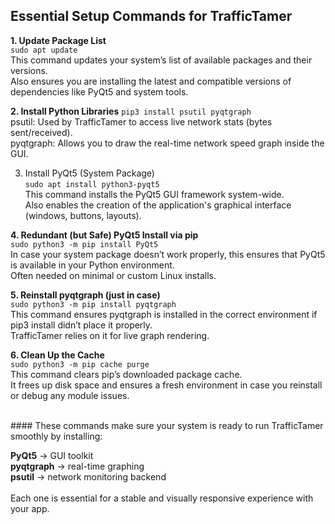 ## Essential Setup Commands for TrafficTamer

**1. Update Package List**
<br>```sudo apt update```<br>
This command updates your system’s list of available packages and their versions.<br>
Also ensures you are installing the latest and compatible versions of dependencies like PyQt5 and system tools.

**2. Install Python Libraries**
```pip3 install psutil pyqtgraph```<br>
psutil: Used by TrafficTamer to access live network stats (bytes sent/received).<br>
pyqtgraph: Allows you to draw the real-time network speed graph inside the GUI.

3. Install PyQt5 (System Package)<br>
```sudo apt install python3-pyqt5```<br>
This command installs the PyQt5 GUI framework system-wide.<br>
Also enables the creation of the application's graphical interface (windows, buttons, layouts).

**4. Redundant (but Safe) PyQt5 Install via pip<br>**
```sudo python3 -m pip install PyQt5```<br>
In case your system package doesn’t work properly, this ensures that PyQt5 is available in your Python environment.<br>
Often needed on minimal or custom Linux installs.

**5. Reinstall pyqtgraph (just in case)<br>**
```sudo python3 -m pip install pyqtgraph```<br>
This command ensures pyqtgraph is installed in the correct environment if pip3 install didn’t place it properly.<br>
TrafficTamer relies on it for live graph rendering.

**6. Clean Up the Cache<br>**
```sudo python3 -m pip cache purge```<br>
This command clears pip’s downloaded package cache.<br>
It frees up disk space and ensures a fresh environment in case you reinstall or debug any module issues.

<br>
#### These commands make sure your system is ready to run TrafficTamer smoothly by installing:

**PyQt5** → GUI toolkit<br>
**pyqtgraph** → real-time graphing<br>
**psutil** → network monitoring backend<br>
<br>
Each one is essential for a stable and visually responsive experience with your app.
